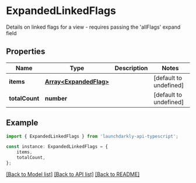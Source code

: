 # ExpandedLinkedFlags

Details on linked flags for a view - requires passing the \'allFlags\' expand field

## Properties

Name | Type | Description | Notes
------------ | ------------- | ------------- | -------------
**items** | [**Array&lt;ExpandedFlag&gt;**](ExpandedFlag.md) |  | [default to undefined]
**totalCount** | **number** |  | [default to undefined]

## Example

```typescript
import { ExpandedLinkedFlags } from 'launchdarkly-api-typescript';

const instance: ExpandedLinkedFlags = {
    items,
    totalCount,
};
```

[[Back to Model list]](../README.md#documentation-for-models) [[Back to API list]](../README.md#documentation-for-api-endpoints) [[Back to README]](../README.md)
